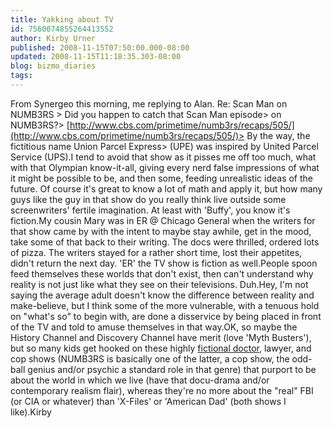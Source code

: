 ```yaml
---
title: Yakking about TV
id: 7560074855264413552
author: Kirby Urner
published: 2008-11-15T07:50:00.000-08:00
updated: 2008-11-15T11:18:35.303-08:00
blog: bizmo_diaries
tags: 
---
```


From Synergeo this morning, me replying to Alan. Re: Scan Man on NUMB3RS > Did you happen to catch that Scan Man episode> on NUMB3RS?> [http://www.cbs.com/primetime/numb3rs/recaps/505/](http://www.cbs.com/primetime/numb3rs/recaps/505/)> By the way, the fictitious name Union Parcel Express> (UPE) was inspired by United Parcel Service (UPS).I tend to avoid that show as it pisses me off too much, what with that Olympian know-it-all, giving every nerd false impressions of what it might be possible to be, and then some, feeding unrealistic ideas of the future. Of course it's great to know a lot of math and apply it, but how many guys like the guy in that show do you really think live outside some screenwriters' fertile imagination. At least with 'Buffy', you know it's fiction.My cousin Mary was in ER @ Chicago General when the writers for that show came by with the intent to maybe stay awhile, get in the mood, take some of that back to their writing. The docs were thrilled, ordered lots of pizza. The writers stayed for a rather short time, lost their appetites, didn't return the next day. 'ER' the TV show is fiction as well.People spoon feed themselves these worlds that don't exist, then can't understand why reality is not just like what they see on their televisions. Duh.Hey, I'm not saying the average adult doesn't know the difference between reality and make-believe, but I think some of the more vulnerable, with a tenuous hold on "what's so" to begin with, are done a disservice by being placed in front of the TV and told to amuse themselves in that way.OK, so maybe the History Channel and Discovery Channel have merit (love 'Myth Busters'), but so many kids get hooked on these highly [fictional doctor](http://controlroom.blogspot.com/2008/11/neighborhood-associations.html), lawyer, and cop shows (NUMB3RS is basically one of the latter, a cop show, the odd-ball genius and/or psychic a standard role in that genre) that purport to be about the world in which we live (have that docu-drama and/or contemporary realism flair), whereas they're no more about the "real" FBI (or CIA or whatever) than 'X-Files' or 'American Dad' (both shows I like).Kirby